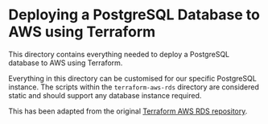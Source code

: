 # Deploying a PostgreSQL Database to AWS using Terraform

This directory contains everything needed to deploy a PostgreSQL database to AWS using Terraform.

Everything in this directory can be customised for our specific PostgreSQL instance. The scripts within the `terraform-aws-rds` directory are considered static and should support any database instance required.

This has been adapted from the original [Terraform AWS RDS repository](https://github.com/terraform-aws-modules/terraform-aws-rds).
